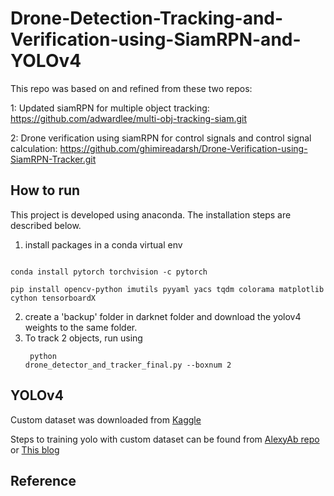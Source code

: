 # Drone-Detection-Tracking-and-Verification-using-SiamRPN-and-YOLOv4

This repo was based on and refined from these two repos:

1: Updated siamRPN for multiple object tracking: https://github.com/adwardlee/multi-obj-tracking-siam.git

2: Drone verification using siamRPN for control signals and control signal calculation: https://github.com/ghimireadarsh/Drone-Verification-using-SiamRPN-Tracker.git

## How to run
This project is developed using anaconda. The installation steps are described below.
1.	install packages in a conda virtual env
<pre><code>
conda install pytorch torchvision -c pytorch

pip install opencv-python imutils pyyaml yacs tqdm colorama matplotlib cython tensorboardX
</code></pre>
2.	create a 'backup' folder in darknet folder and download the yolov4 weights to the same folder.
3.	To track 2 objects, run using <pre><code> python drone_detector_and_tracker_final.py --boxnum 2 </code></pre> 

## YOLOv4
Custom dataset was downloaded from <a href="https://www.kaggle.com/dasmehdixtr/drone-dataset-uav">Kaggle</a>

Steps to training yolo with custom dataset can be found from <a href="https://github.com/AlexeyAB/darknet#how-to-train-tiny-yolo-to-detect-your-custom-objects"> AlexyAb repo</a> or <a href="https://towardsdatascience.com/installing-ubuntu-20-04-lts-and-running-yolov4-and-yolov5-on-it-2ca0c93e244a"> This blog </a>


## Reference
